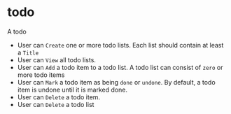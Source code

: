# todo
A todo

* User can `Create` one or more todo lists. Each list should contain at least a `Title`
* User can `View` all todo lists.
* User can `Add` a todo item to a todo list. A todo list can consist of `zero` or more todo items
* User can `Mark` a todo item as being `done` or `undone`. By default, a todo item is undone until it is marked done.
* User can `Delete` a todo item. 
* User can `Delete` a todo list